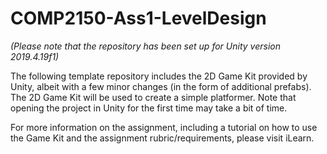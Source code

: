 # COMP2150-Ass1-LevelDesign
*(Please note that the repository has been set up for Unity version 2019.4.19f1)*

The following template repository includes the 2D Game Kit provided by Unity, albeit with a few minor changes (in the form of additional prefabs). The 2D Game Kit will be used to create a simple platformer. Note that opening the project in Unity for the first time may take a bit of time.


For more information on the assignment, including a tutorial on how to use the Game Kit and the assignment rubric/requirements, please visit iLearn. 

